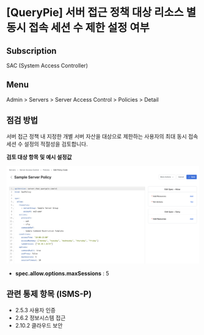 # [QueryPie] 서버 접근 정책 대상 리소스 별 동시 접속 세션 수 제한 설정 여부

## Subscription 
SAC (System Access Controller)

## Menu 
Admin > Servers > Server Access Control > Policies > Detail

## 점검 방법 
서버 접근 정책 내 지정한 개별 서버 자산을 대상으로 제한하는 사용자의 최대 동시 접속 세션 수 설정의 적절성을 검토합니다.

**검토 대상 항목 및 예시 설정값**

![Server Policy Edit Mode](images/server-policy-edit-mode.png)
- **spec.allow.options.maxSessions** : 5

## 관련 통제 항목 (ISMS-P)
- 2.5.3 사용자 인증
- 2.6.2 정보시스템 접근
- 2.10.2 클라우드 보안